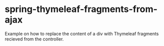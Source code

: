 # spring-thymeleaf-fragments-from-ajax

Example on how to replace the content of a div with Thymeleaf fragments recieved from the controller.

